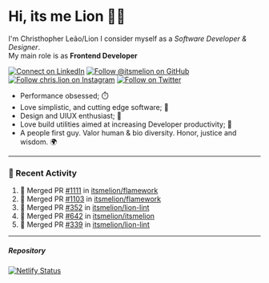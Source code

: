 # Hi, its me Lion 👋🦁

I'm Christhopher Leão/Lion
I consider myself as a _Software Developer & Designer_.<br/>My main role is as <b>Frontend Developer</b>
<br />

[![Connect on LinkedIn](https://img.shields.io/badge/--linkedin?label=LinkedIn&logo=LinkedIn&style=social)](https://www.linkedin.com/in/chrislion)
[![Follow @itsmelion on GitHub](https://img.shields.io/github/followers/itsmelion?label=follow%20%40itsmeLion&style=social)](https://github.com/itsmelion)
[![Follow chris.lion on Instagram](https://img.shields.io/badge/--instagram?label=@chris.lion&logo=Instagram&style=social)](https://instagram.com/chris.lion)
[![Follow on Twitter](https://img.shields.io/badge/--twitter?label=@ChrisLion_me&logo=Twitter&style=social)](https://twitter.com/chrislion_me)

- Performance obsessed; ⏱️
- Love simplistic, and cutting edge software; 📆
- Design and UIUX enthusiast; 🎨
- Love build utilities aimed at increasing Developer productivity; 🧰
- A people first guy. Valor human & bio diversity. Honor, justice and wisdom. 🌍

---
### 📰 Recent Activity

<!--START_SECTION:activity-->
1. 🎉 Merged PR [#1111](https://github.com/itsmelion/flamework/pull/1111) in [itsmelion/flamework](https://github.com/itsmelion/flamework)
2. 🎉 Merged PR [#1103](https://github.com/itsmelion/flamework/pull/1103) in [itsmelion/flamework](https://github.com/itsmelion/flamework)
3. 🎉 Merged PR [#352](https://github.com/itsmelion/lion-lint/pull/352) in [itsmelion/lion-lint](https://github.com/itsmelion/lion-lint)
4. 🎉 Merged PR [#642](https://github.com/itsmelion/itsmelion/pull/642) in [itsmelion/itsmelion](https://github.com/itsmelion/itsmelion)
5. 🎉 Merged PR [#339](https://github.com/itsmelion/lion-lint/pull/339) in [itsmelion/lion-lint](https://github.com/itsmelion/lion-lint)
<!--END_SECTION:activity-->

___

##### Repository
[![Netlify Status](https://api.netlify.com/api/v1/badges/9e2e6136-1ab9-42fc-8d4e-188512d5d841/deploy-status)](https://app.netlify.com/sites/lion-portfolio/deploys)
